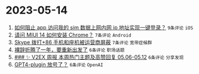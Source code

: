# 2023-05-14

1. [如何阻止 app 访问我的 sim 数据上网内网 ip 地址实现一键登录？](https://www.v2ex.com/t/939831) `9条评论` `iOS`
1. [请问 MIUI 14 如何安装 Chrome？](https://www.v2ex.com/t/939836) `7条评论` `Android`
1. [Skype 拨打+86 手机和座机被运营商屏蔽](https://www.v2ex.com/t/939832) `7条评论` `宽带症候群`
1. [裸辞折腾了一年，要重新出发了](https://www.v2ex.com/t/939844) `6条评论` `职场话题`
1. [### ✨ V2EX 周报 本周热门主题及高赞回复 05.06-05.12](https://www.v2ex.com/t/939837) `6条评论` `分享发现`
1. [GPT4-plugin 放号了？](https://www.v2ex.com/t/939835) `6条评论` `OpenAI`
